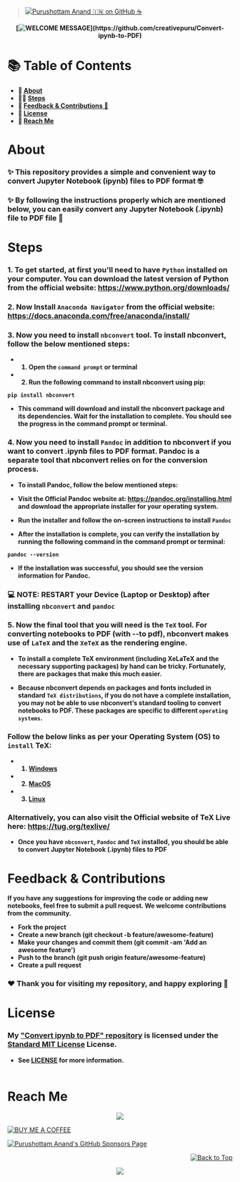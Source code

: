 <!-- 
📖 Update Readme
🔰 Update License
-->

> [![Purushottam Anand 🇮🇳 on GitHub ☕](https://github.com/creativepuru.png?size=100)](https://github.com/creativepuru "Purushottam Anand 🇮🇳 on GitHub ☕")

<b>

<div align="center"> 

[![WELCOME MESSAGE](https://readme-typing-svg.demolab.com?font=Calibri&size=28&duration=2000&pause=1000&multiline=false&width=750&height=80&lines=👋+WELCOME+TO+MY+REPOSITORY+📘;📚+CONVERT+Jupyter+Notebook+(.ipynb)+file+to+PDF+file)](https://github.com/creativepuru/Convert-ipynb-to-PDF)

</div>


# 📚 Table of Contents
- 🔰 [About](#about)
- 👨‍💻 [Steps](#steps)
- 📣 [Feedback & Contributions 🤝](#feedback--contributions)
- 📖 [License](#license)
- 📲 [Reach Me](#reach-me)

# About
### ✨ This repository provides a simple and convenient way to convert Jupyter Notebook (ipynb) files to PDF format 🤓

### ✨ By following the instructions properly which are mentioned below, you can easily convert any Jupyter Notebook (.ipynb) file to PDF file 🚀

# Steps

### 1. To get started, at first you'll need to have `Python` installed on your computer. You can download the latest version of Python from the official website: https://www.python.org/downloads/

### 2. Now Install `Anaconda Navigator` from the official website: https://docs.anaconda.com/free/anaconda/install/ 

### 3. Now you need to install `nbconvert` tool. To install nbconvert, follow the below mentioned steps:

- 1. Open the `command prompt` or terminal

- 2. Run the following command to install nbconvert using pip:
```
pip install nbconvert
```
- This command will download and install the nbconvert package and its dependencies. Wait for the installation to complete. You should see the progress in the command prompt or terminal.

### 4. Now you need to install `Pandoc` in addition to nbconvert if you want to convert .ipynb files to PDF format. Pandoc is a separate tool that nbconvert relies on for the conversion process.

- To install Pandoc, follow the below mentioned steps:


- Visit the Official Pandoc website at: https://pandoc.org/installing.html and download the appropriate installer for your operating system.

- Run the installer and follow the on-screen instructions to install `Pandoc`

- After the installation is complete, you can verify the installation by running the following command in the command prompt or terminal:
```
pandoc --version
```

- If the installation was successful, you should see the version information for Pandoc.

### 💻 NOTE: RESTART your Device (Laptop or Desktop) after installing `nbconvert` and `pandoc`

### 5. Now the final tool that you will need is the `TeX` tool. For converting notebooks to PDF (with --to pdf), nbconvert makes use of `LaTeX` and the `XeTeX` as the rendering engine.

- To install a complete TeX environment (including XeLaTeX and the necessary supporting packages) by hand can be tricky. Fortunately, there are packages that make this much easier.

- Because nbconvert depends on packages and fonts included in standard `TeX distributions`, if you do not have a complete installation, you may not be able to use nbconvert’s standard tooling to convert notebooks to PDF. These packages are specific to different `operating systems`. 

### Follow the below links as per your Operating System (OS) to `install` TeX:

- 1. [Windows](https://tug.org/texlive/windows.html)
- 2. [MacOS](https://tug.org/mactex/)
- 3. [Linux](https://tug.org/texlive/quickinstall.html)

### Alternatively, you can also visit the Official website of TeX Live here: https://tug.org/texlive/

- Once you have `nbconvert`, `Pandoc` and `TeX` installed, you should be able to convert Jupyter Notebook (.ipynb) files to PDF

# Feedback & Contributions
If you have any suggestions for improving the code or adding new notebooks, feel free to submit a pull request. We welcome contributions from the community.

- Fork the project
- Create a new branch (git checkout -b feature/awesome-feature)
- Make your changes and commit them (git commit -am 'Add an awesome feature')
- Push to the branch (git push origin feature/awesome-feature)
- Create a pull request

### ❤️ Thank you for visiting my repository, and happy exploring 🤗

# License
### My [ "Convert ipynb to PDF" repository](https://github.com/creativepuru/Convert-ipynb-to-PDF) is licensed under the [Standard MIT License](https://github.com/creativepuru/Python-Basics/blob/main/LICENSE.txt) License. 
- See [LICENSE](https://github.com/creativepuru/Python-Basics/blob/main/LICENSE.txt) for more information.
<br> </br>

</b>

# Reach Me
<p align="center">
<a href="https://openinapp.co/connect-on-linkedin-puru">
    <img src="https://img.shields.io/badge/-Connect%20on%20Linkedin-blue?style=for-the-badge&logo=linkedin">
</a> </p>

[![BUY ME A COFFEE](https://img.shields.io/badge/Buy%20Me%20a%20Coffee%20☕-%23FFDD00.svg?&style=for-the-badge&logo=buy-me-a-coffee&logoColor=black)](https://www.buymeacoffee.com/creativepuru)

[![Purushottam Anand's GitHub Sponsors Page](https://img.shields.io/badge/-❤️%20Sponsor%20me%20on%20GitHub-gr?style=for-the-badge&logo=github)](https://openinapp.co/githubsponsorpuru "Purushottam Anand's GitHub Sponsors Page")

<!-- Back to TOP -->
<p align="right">
<a href="#top">
<img src="https://img.shields.io/static/v1?label&message=Back+to+Top&color=red&style=for-the-badge&logo" alt="Back to Top" /> </a> </p>

<!-- Footer -->
<p align="center">
  <img src="https://capsule-render.vercel.app/api?type=waving&color=gradient&height=100&section=footer"/>
</p>
